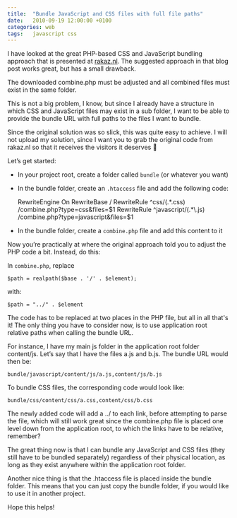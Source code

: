 ```yaml
---
title:	"Bundle JavaScript and CSS files with full file paths"
date:	2010-09-19 12:00:00 +0100
categories: web
tags: 	javascript css
---
```



I have looked at the great PHP-based CSS and JavaScript bundling approach that is
presented at [rakaz.nl](http://rakaz.nl/2006/12/make-your-pages-load-faster-by-combining-and-compressing-javascript-and-css-files.html).
The suggested approach in that blog post works great, but has a small drawback.

The downloaded combine.php must be adjusted and all combined files must exist in
the same folder.

This is not a big problem, I know, but since I already have a structure in which
CSS and JavaScript files may exist in a sub folder, I want to be able to provide
the bundle URL with full paths to the files I want to bundle.

Since the original solution was so slick, this was quite easy to achieve. I will
not upload my solution, since I want you to grab the original code from rakaz.nl
so that it receives the visitors it deserves 🙂

Let’s get started:

- In your project root, create a folder called `bundle` (or whatever you want)
- In the bundle folder, create an `.htaccess` file and add the following code:

	RewriteEngine On
    RewriteBase /
    RewriteRule ^css/(.*\.css) /combine.php?type=css&files=$1
    RewriteRule ^javascript/(.*\.js) /combine.php?type=javascript&files=$1

- In the bundle folder, create a `combine.php` file and add this content to it

Now you’re practically at where the original approach told you to adjust the PHP
code a bit. Instead, do this:

In `combine.php`, replace

	$path = realpath($base . '/' . $element);

with:

	$path = "../" . $element

The code has to be replaced at two places in the PHP file, but all in all that's
it! The only thing you have to consider now, is to use application root relative
paths when calling the bundle URL.

For instance, I have my main js folder in the application root folder content/js.
Let’s say that I have the files a.js and b.js. The bundle URL would then be:

	bundle/javascript/content/js/a.js,content/js/b.js

To bundle CSS files, the corresponding code would look like:

	bundle/css/content/css/a.css,content/css/b.css

The newly added code will add a ../ to each link, before attempting to parse the
file, which will still work great since the combine.php file is placed one level
down from the application root, to which the links have to be relative, remember?

The great thing now is that I can bundle any JavaScript and CSS files (they still
have to be bundled separately) regardless of their physical location, as long as
they exist anywhere within the application root folder.

Another nice thing is that the .htaccess file is placed inside the bundle folder.
This means that you can just copy the bundle folder, if you would like to use it
in another project.

Hope this helps!